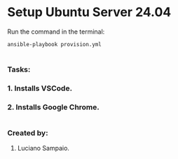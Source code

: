 # Setup Ubuntu Server 24.04

Run the command in the terminal:
```bash
ansible-playbook provision.yml
```

#
### Tasks:

### 1. Installs VSCode.

### 2. Installs Google Chrome.

#
### Created by:

1. Luciano Sampaio.
